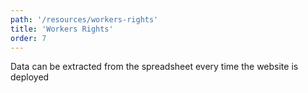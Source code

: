 ```yaml
---
path: '/resources/workers-rights'
title: 'Workers Rights'
order: 7
---
```


Data can be extracted from the spreadsheet every time the website is deployed
